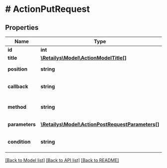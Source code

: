 # # ActionPutRequest

## Properties

Name | Type | Description | Notes
------------ | ------------- | ------------- | -------------
**id** | **int** | Identifier. | [optional]
**title** | [**\Retailys\Model\ActionModelTitle[]**](ActionModelTitle.md) | Title. | [optional]
**position** | **string** | Action position. | [optional]
**callback** | **string** | Action callback path. | [optional]
**method** | **string** | Action Callback Method. | [optional]
**parameters** | [**\Retailys\Model\ActionPostRequestParameters[]**](ActionPostRequestParameters.md) | Callback Parameters. | [optional]
**condition** | **string** | Condition for visibility. | [optional]

[[Back to Model list]](../../README.md#models) [[Back to API list]](../../README.md#endpoints) [[Back to README]](../../README.md)
